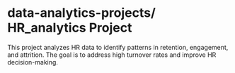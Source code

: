 # data-analytics-projects/ HR_analytics Project
This project analyzes HR data to identify patterns in retention, engagement, and attrition. The goal is to address high turnover rates and improve HR decision-making.
